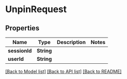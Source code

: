 # UnpinRequest

## Properties
Name | Type | Description | Notes
------------ | ------------- | ------------- | -------------
**sessionId** | **String** |  | 
**userId** | **String** |  | 

[[Back to Model list]](../README.md#documentation-for-models) [[Back to API list]](../README.md#documentation-for-api-endpoints) [[Back to README]](../README.md)


